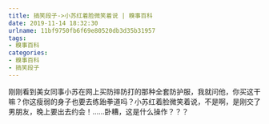 ```yaml
---
title: 搞笑段子->小苏红着脸微笑着说 | 糗事百科
date: 2019-11-14 18:32:30
urlname: 11bf9750fb6f69e80520db3d35b31957
tags: 
- 糗事百科
categories:
- 糗事百科
- 搞笑段子
---
```

刚刚看到美女同事小苏在网上买防摔防打的那种全套防护服，我就问他，你买这干嘛？你这瘦弱的身子也要去练跆拳道吗？小苏红着脸微笑着说，不是啊，是刚交了男朋友，晚上要出去约会！……卧糟，这是什么操作？？？


